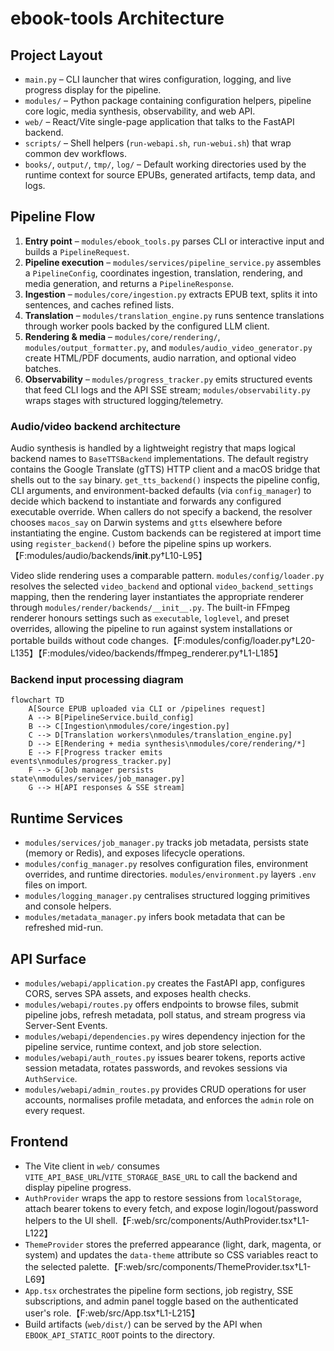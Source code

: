 # ebook-tools Architecture

## Project Layout
- `main.py` – CLI launcher that wires configuration, logging, and live progress display for the pipeline.
- `modules/` – Python package containing configuration helpers, pipeline core logic, media synthesis, observability, and web API.
- `web/` – React/Vite single-page application that talks to the FastAPI backend.
- `scripts/` – Shell helpers (`run-webapi.sh`, `run-webui.sh`) that wrap common dev workflows.
- `books/`, `output/`, `tmp/`, `log/` – Default working directories used by the runtime context for source EPUBs, generated artifacts, temp data, and logs.

## Pipeline Flow
1. **Entry point** – `modules/ebook_tools.py` parses CLI or interactive input and builds a `PipelineRequest`.
2. **Pipeline execution** – `modules/services/pipeline_service.py` assembles a `PipelineConfig`, coordinates ingestion, translation, rendering, and media generation, and returns a `PipelineResponse`.
3. **Ingestion** – `modules/core/ingestion.py` extracts EPUB text, splits it into sentences, and caches refined lists.
4. **Translation** – `modules/translation_engine.py` runs sentence translations through worker pools backed by the configured LLM client.
5. **Rendering & media** – `modules/core/rendering/`, `modules/output_formatter.py`, and `modules/audio_video_generator.py` create HTML/PDF documents, audio narration, and optional video batches.
6. **Observability** – `modules/progress_tracker.py` emits structured events that feed CLI logs and the API SSE stream; `modules/observability.py` wraps stages with structured logging/telemetry.

### Audio/video backend architecture

Audio synthesis is handled by a lightweight registry that maps logical backend
names to `BaseTTSBackend` implementations. The default registry contains the
Google Translate (gTTS) HTTP client and a macOS bridge that shells out to the
`say` binary. `get_tts_backend()` inspects the pipeline config, CLI arguments,
and environment-backed defaults (via `config_manager`) to decide which backend
to instantiate and forwards any configured executable override. When callers do
not specify a backend, the resolver chooses `macos_say` on Darwin systems and
`gtts` elsewhere before instantiating the engine. Custom backends
can be registered at import time using `register_backend()` before the pipeline
spins up workers.【F:modules/audio/backends/__init__.py†L10-L95】

Video slide rendering uses a comparable pattern. `modules/config/loader.py`
resolves the selected `video_backend` and optional `video_backend_settings`
mapping, then the rendering layer instantiates the appropriate renderer through
`modules/render/backends/__init__.py`. The built-in FFmpeg renderer honours
settings such as `executable`, `loglevel`, and preset overrides, allowing the
pipeline to run against system installations or portable builds without code
changes.【F:modules/config/loader.py†L20-L135】【F:modules/video/backends/ffmpeg_renderer.py†L1-L185】

### Backend input processing diagram

```mermaid
flowchart TD
    A[Source EPUB uploaded via CLI or /pipelines request]
    A --> B[PipelineService.build_config]
    B --> C[Ingestion\nmodules/core/ingestion.py]
    C --> D[Translation workers\nmodules/translation_engine.py]
    D --> E[Rendering + media synthesis\nmodules/core/rendering/*]
    E --> F[Progress tracker emits events\nmodules/progress_tracker.py]
    F --> G[Job manager persists state\nmodules/services/job_manager.py]
    G --> H[API responses & SSE stream]
```

## Runtime Services
- `modules/services/job_manager.py` tracks job metadata, persists state (memory or Redis), and exposes lifecycle operations.
- `modules/config_manager.py` resolves configuration files, environment overrides, and runtime directories. `modules/environment.py` layers `.env` files on import.
- `modules/logging_manager.py` centralises structured logging primitives and console helpers.
- `modules/metadata_manager.py` infers book metadata that can be refreshed mid-run.

## API Surface
- `modules/webapi/application.py` creates the FastAPI app, configures CORS, serves SPA assets, and exposes health checks.
- `modules/webapi/routes.py` offers endpoints to browse files, submit pipeline jobs, refresh metadata, poll status, and stream progress via Server-Sent Events.
- `modules/webapi/dependencies.py` wires dependency injection for the pipeline service, runtime context, and job store selection.
- `modules/webapi/auth_routes.py` issues bearer tokens, reports active session metadata, rotates passwords, and revokes sessions via `AuthService`.
- `modules/webapi/admin_routes.py` provides CRUD operations for user accounts, normalises profile metadata, and enforces the `admin` role on every request.

## Frontend
- The Vite client in `web/` consumes `VITE_API_BASE_URL`/`VITE_STORAGE_BASE_URL` to call the backend and display pipeline progress.
- `AuthProvider` wraps the app to restore sessions from `localStorage`, attach bearer tokens to every fetch, and expose login/logout/password helpers to the UI shell.【F:web/src/components/AuthProvider.tsx†L1-L122】
- `ThemeProvider` stores the preferred appearance (light, dark, magenta, or system) and updates the `data-theme` attribute so CSS variables react to the selected palette.【F:web/src/components/ThemeProvider.tsx†L1-L69】
- `App.tsx` orchestrates the pipeline form sections, job registry, SSE subscriptions, and admin panel toggle based on the authenticated user's role.【F:web/src/App.tsx†L1-L215】
- Build artifacts (`web/dist/`) can be served by the API when `EBOOK_API_STATIC_ROOT` points to the directory.
